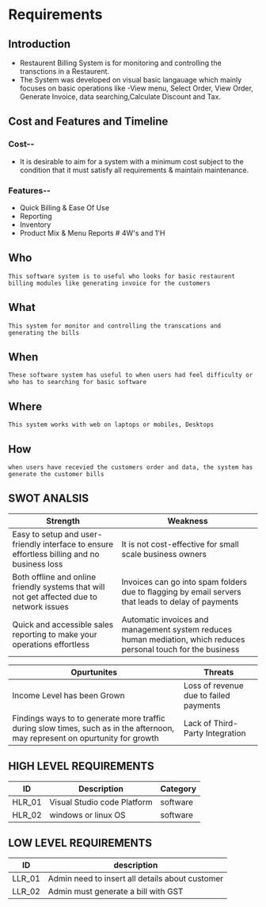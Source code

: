 # Requirements
## Introduction
* Restaurent Billing System is for monitoring and controlling the transctions in a Restaurent.
* The System was developed on visual basic langauage which mainly focuses on basic operations like -View menu, Select Order, View Order, Generate Invoice, data 
searching,Calculate Discount and Tax.

## Cost and Features and Timeline
### Cost--
* It is desirable to aim for a system with a minimum cost subject to the condition that it must satisfy all requirements & maintain maintenance.
### Features--
* Quick Billing & Ease Of Use
* Reporting
* Inventory
* Product Mix & Menu Reports # 4W&#39;s and 1&#39;H

## Who

    This software system is to useful who looks for basic restaurent billing modules like generating invoice for the customers

## What

    This system for monitor and controlling the transcations and generating the bills

## When

    These software system has useful to when users had feel difficulty or who has to searching for basic software 

## Where

    This system works with web on laptops or mobiles, Desktops 

## How

    when users have recevied the customers order and data, the system has generate the customer bills 
   
   
## SWOT ANALSIS
  |    Strength                |             Weakness                |
  |   ---------                |             -------------           |
  | Easy to setup and user-friendly interface to ensure effortless billing and no business loss | It is not cost-effective for small scale business owners 
  | Both offline and online friendly systems that will not get affected due to network issues | Invoices can go into spam folders due to flagging by email servers that leads to  delay of payments 
  | Quick and accessible sales reporting to make your operations effortless | Automatic invoices and management system reduces human mediation, which reduces personal touch for     the business

  |            Opurtunites         |          Threats              |
  |           ---------            |          -------              |
  | Income Level has been Grown | Loss of revenue due to failed payments
  | Findings ways to to generate more traffic during slow times, such as in the afternoon, may represent on opurtunity for growth |Lack of Third-Party Integration
  
## HIGH LEVEL REQUIREMENTS
| ID | Description | Category |
|---------|--------|----------|
| HLR_01 |Visual Studio code Platform|software| 
| HLR_02 |windows or linux OS|software| 
## LOW LEVEL REQUIREMENTS
| ID | description |
|-----|------------|
|LLR_01 |Admin need to insert all details about customer|
|LLR_02 |Admin must generate a bill with GST|
  
  
 

 
 
